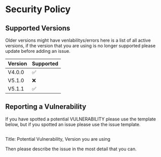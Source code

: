# Security Policy

## Supported Versions

Older versions might have venlabilitys/errors here is a list of all active versions, if the version that you are
using is no longer supported please update before adding an issue.

| Version      | Supported          |
| -------      | ------------------ |
| V4.0.0       | :white_check_mark: |
| V5.1.0       | :x:                |
| V5.1.1       | :white_check_mark: |


## Reporting a Vulnerability

If you have spotted a potential VULNERABILITY please use the template below, but if you spotted an issue please use the issue template.
##

Title: Potential Vulnerability, Version you are using

Then please describe the issue in the most detail that you can.
